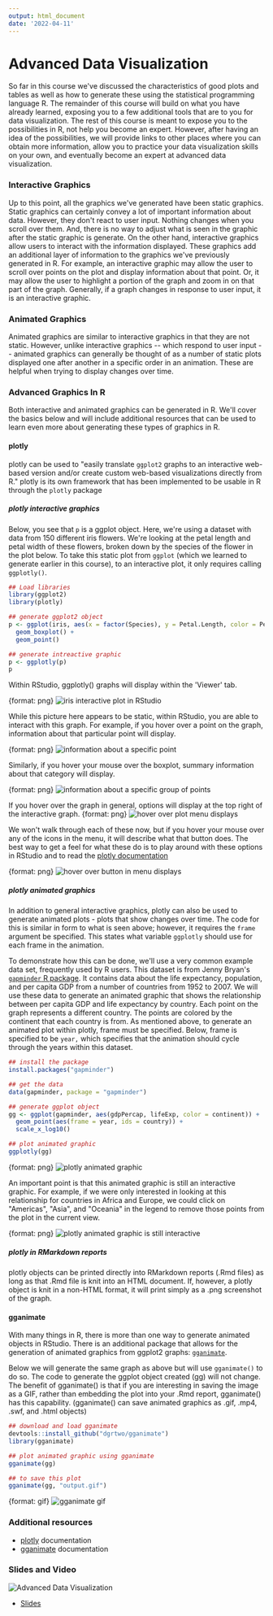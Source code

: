 ```yaml
---
output: html_document
date: '2022-04-11'
---
```




# Advanced Data Visualization

So far in this course we've discussed the characteristics of good plots and tables as well as how to generate these using the statistical programming language R. The remainder of this course will build on what you have already learned, exposing you to a few additional tools that are to you for data visualization. The rest of this course is meant to expose you to the possibilities in R, not help you become an expert. However, after having an idea of the possibilities, we will provide links to other places where you can obtain more information, allow you to practice your data visualization skills on your own, and eventually become an expert at advanced data visualization.

### Interactive Graphics

Up to this point, all the graphics we've generated have been static graphics. Static graphics can certainly convey a lot of important information about data. However, they don't react to user input. Nothing changes when you scroll over them. And, there is no way to adjust what is seen in the graphic after the static graphic is generate. On the other hand, interactive graphics allow users to interact with the information displayed. These graphics add an additional layer of information to the graphics we've previously generated in R. For example, an interactive graphic may allow the user to scroll over points on the plot and display information about that point. Or, it may allow the user to highlight a portion of the graph and zoom in on that part of the graph. Generally, if a graph changes in response to user input, it is an interactive graphic.

### Animated Graphics

Animated graphics are similar to interactive graphics in that they are not static. However, unlike interactive graphics -- which respond to user input -- animated graphics can generally be thought of as a number of static plots displayed one after another in a specific order in an animation. These are helpful when trying to display changes over time.

### Advanced Graphics In R

Both interactive and animated graphics can be generated in R. We'll cover the basics below and will include additional resources that can be used to learn even more about generating these types of graphics in R.

#### plotly

plotly can be used to "easily translate `ggplot2` graphs to an interactive web-based version and/or create custom web-based visualizations directly from R." plotly is its own framework that has been implemented to be usable in R through the `plotly` package

##### plotly interactive graphics

Below, you see that `p` is a ggplot object. Here, we're using a dataset with data from 150 different iris flowers. We're looking at the petal length and petal width of these flowers, broken down by the species of the flower in the plot below. To take this static plot from `ggplot` (which we learned to generate earlier in this course),  to an interactive plot, it only requires calling `ggplotly()`.

```r
## Load libraries
library(ggplot2)
library(plotly)

## generate ggplot2 object
p <- ggplot(iris, aes(x = factor(Species), y = Petal.Length, color = Petal.Width)) +
  geom_boxplot() +
  geom_point()

## generate intreactive graphic
p <- ggplotly(p)
p
```

Within RStudio, ggplotly() graphs will display within the 'Viewer' tab.

{format: png}
![iris interactive plot in RStudio](https://docs.google.com/presentation/d/1akxwxd52on22B7uUhZTUi1oHJ6PSDicdVchjmVynhr0/export/png?id=1akxwxd52on22B7uUhZTUi1oHJ6PSDicdVchjmVynhr0&pageid=g2bfdb07292_0_151)

While this picture here appears to be static, within RStudio, you are able to interact with this graph. For example, if you hover over a point on the graph, information about that particular point will display.  

{format: png}
![information about a specific point](https://docs.google.com/presentation/d/1akxwxd52on22B7uUhZTUi1oHJ6PSDicdVchjmVynhr0/export/png?id=1akxwxd52on22B7uUhZTUi1oHJ6PSDicdVchjmVynhr0&pageid=g389ae8f2fa_0_12)

Similarly, if you hover your mouse over the boxplot, summary information about that category will display.

{format: png}
![information about a specific group of points](https://docs.google.com/presentation/d/1akxwxd52on22B7uUhZTUi1oHJ6PSDicdVchjmVynhr0/export/png?id=1akxwxd52on22B7uUhZTUi1oHJ6PSDicdVchjmVynhr0&pageid=g389ae8f2fa_0_22)


If you hover over the graph in general, options will display at the top right of the interactive graph.
{format: png}
![hover over plot menu displays](https://docs.google.com/presentation/d/1akxwxd52on22B7uUhZTUi1oHJ6PSDicdVchjmVynhr0/export/png?id=1akxwxd52on22B7uUhZTUi1oHJ6PSDicdVchjmVynhr0&pageid=g389ae8f2fa_0_1)

We won't walk through each of these now, but if you hover your mouse over any of the icons in the menu, it will describe what that button does. The best way to get a feel for what these do is to play around with these options in RStudio and to read the [plotly documentation](https://plotly-book.cpsievert.me/)

{format: png}
![hover over button in menu displays](https://docs.google.com/presentation/d/1akxwxd52on22B7uUhZTUi1oHJ6PSDicdVchjmVynhr0/export/png?id=1akxwxd52on22B7uUhZTUi1oHJ6PSDicdVchjmVynhr0&pageid=g389ae8f2fa_0_29)



##### plotly animated graphics

In addition to general interactive graphics, plotly can also be used to generate animated plots - plots that show changes over time. The code for this is similar in form to what is seen above; however, it requires the `frame` argument be specified. This states what variable `ggplotly` should use for each frame in the animation.

To demonstrate how this can be done, we'll use a very common example data set, frequently used by R users. This dataset is from Jenny Bryan's [`gapminder` R package](https://cran.r-project.org/web/packages/gapminder/index.html). It contains data about the life expectancy, population, and per capita GDP from a number of countries from 1952 to 2007. We will use these data to generate an animated graphic that shows the relationship between per capita GDP and life expectancy by country. Each point on the graph represents a different country. The points are colored by the continent that each country is from. As mentioned above, to generate an animated plot within plotly, frame must be specified. Below, frame is specified to be `year,` which specifies that the animation should cycle through the years within this dataset.

```r
## install the package
install.packages("gapminder")

## get the data
data(gapminder, package = "gapminder")

## generate ggplot object
gg <- ggplot(gapminder, aes(gdpPercap, lifeExp, color = continent)) +
  geom_point(aes(frame = year, ids = country)) +
  scale_x_log10()

## plot animated graphic
ggplotly(gg)

```

{format: png}
![plotly animated graphic](https://docs.google.com/presentation/d/1akxwxd52on22B7uUhZTUi1oHJ6PSDicdVchjmVynhr0/export/png?id=1akxwxd52on22B7uUhZTUi1oHJ6PSDicdVchjmVynhr0&pageid=g389ae8f2fa_0_37)

An important point is that this animated graphic is still an interactive graphic. For example, if we were only interested in looking at this relationship for countries in Africa and Europe, we could click on "Americas", "Asia", and "Oceania" in the legend to remove those points from the plot in the current view.

{format: png}
![plotly animated graphic is still interactive](https://docs.google.com/presentation/d/1akxwxd52on22B7uUhZTUi1oHJ6PSDicdVchjmVynhr0/export/png?id=1akxwxd52on22B7uUhZTUi1oHJ6PSDicdVchjmVynhr0&pageid=g389ae8f2fa_0_68)

##### plotly in RMarkdown reports

plotly objects can be printed directly into RMarkdown reports (.Rmd files) as long as that .Rmd file is knit into an HTML document. If, however, a plotly object is knit in a non-HTML format, it will print simply as a .png screenshot of the graph.


#### gganimate

With many things in R, there is more than one way to generate animated objects in RStudio. There is an additional package that allows for the generation of animated graphics from ggplot2 graphs: [`gganimate`](https://github.com/dgrtwo/gganimate).

Below we will generate the same graph as above but will use `gganimate()` to do so. The code to generate the ggplot object created (gg) will not change. The benefit of gganimate() is that if you are interesting in saving the image as a GIF, rather than embedding the plot into your .Rmd report, gganimate() has this capability. (gganimate() can save animated graphics as .gif, .mp4, .swf, and .html objects)

```r
## download and load gganimate
devtools::install_github("dgrtwo/gganimate")
library(gganimate)

## plot animated graphic using gganimate
gganimate(gg)

## to save this plot
gganimate(gg, "output.gif")

```

{format: gif}
![gganimate gif](https://s3-eu-west-1.amazonaws.com/pfigshare-u-files/14127164/output.gif)

### Additional resources

* [plotly](https://plotly-book.cpsievert.me/) documentation
* [gganimate](https://github.com/dgrtwo/gganimate) documentation


### Slides and Video

![Advanced Data Visualization](https://youtu.be/JNQy0y5NUX4)

  * [Slides](https://docs.google.com/presentation/d/1akxwxd52on22B7uUhZTUi1oHJ6PSDicdVchjmVynhr0/edit?usp=sharing)
